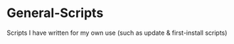 # General-Scripts
Scripts I have written for my own use (such as update &amp; first-install scripts)
